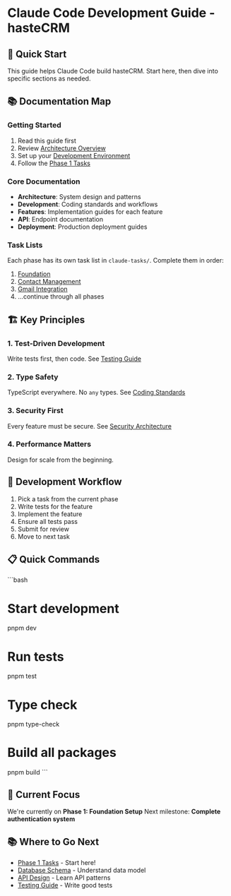 # Claude Code Development Guide - hasteCRM

## 🎯 Quick Start

This guide helps Claude Code build hasteCRM. Start here, then dive into specific sections as needed.

## 📚 Documentation Map

### Getting Started
1. Read this guide first
2. Review [Architecture Overview](./architecture/overview.md)
3. Set up your [Development Environment](./development/setup.md)
4. Follow the [Phase 1 Tasks](./claude-tasks/phase-1-foundation.md)

### Core Documentation
- **Architecture**: System design and patterns
- **Development**: Coding standards and workflows  
- **Features**: Implementation guides for each feature
- **API**: Endpoint documentation
- **Deployment**: Production deployment guides

### Task Lists
Each phase has its own task list in `claude-tasks/`. Complete them in order:
1. [Foundation](./claude-tasks/phase-1-foundation.md)
2. [Contact Management](./claude-tasks/phase-2-contacts.md)
3. [Gmail Integration](./claude-tasks/phase-3-gmail.md)
4. ...continue through all phases

## 🏗️ Key Principles

### 1. Test-Driven Development
Write tests first, then code. See [Testing Guide](./development/testing-guide.md)

### 2. Type Safety
TypeScript everywhere. No `any` types. See [Coding Standards](./development/coding-standards.md)

### 3. Security First
Every feature must be secure. See [Security Architecture](./architecture/security.md)

### 4. Performance Matters
Design for scale from the beginning.

## 🚀 Development Workflow

1. Pick a task from the current phase
2. Write tests for the feature
3. Implement the feature
4. Ensure all tests pass
5. Submit for review
6. Move to next task

## 📋 Quick Commands

\```bash
# Start development
pnpm dev

# Run tests
pnpm test

# Type check
pnpm type-check

# Build all packages
pnpm build
\```

## 🎯 Current Focus

We're currently on **Phase 1: Foundation Setup**
Next milestone: **Complete authentication system**

## 📚 Where to Go Next

- [Phase 1 Tasks](./claude-tasks/phase-1-foundation.md) - Start here!
- [Database Schema](./architecture/database-schema.md) - Understand data model
- [API Design](./architecture/api-design.md) - Learn API patterns
- [Testing Guide](./development/testing-guide.md) - Write good tests